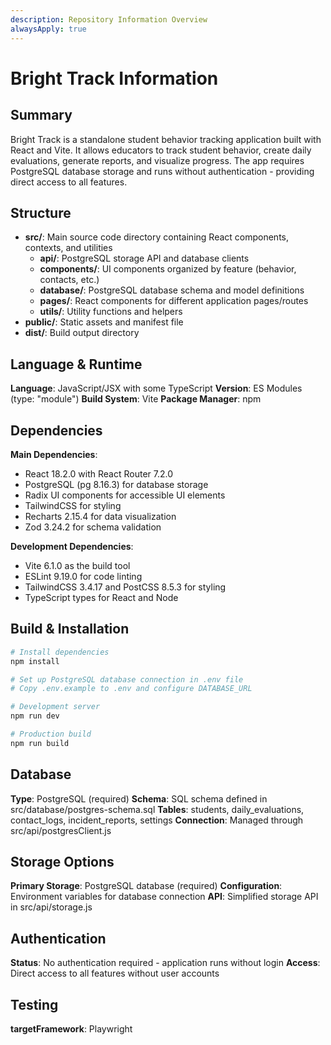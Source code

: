 ```yaml
---
description: Repository Information Overview
alwaysApply: true
---
```


# Bright Track Information

## Summary
Bright Track is a standalone student behavior tracking application built with React and Vite. It allows educators to track student behavior, create daily evaluations, generate reports, and visualize progress. The app requires PostgreSQL database storage and runs without authentication - providing direct access to all features.

## Structure
- **src/**: Main source code directory containing React components, contexts, and utilities
  - **api/**: PostgreSQL storage API and database clients
  - **components/**: UI components organized by feature (behavior, contacts, etc.)
  - **database/**: PostgreSQL database schema and model definitions
  - **pages/**: React components for different application pages/routes
  - **utils/**: Utility functions and helpers
- **public/**: Static assets and manifest file
- **dist/**: Build output directory

## Language & Runtime
**Language**: JavaScript/JSX with some TypeScript
**Version**: ES Modules (type: "module")
**Build System**: Vite
**Package Manager**: npm

## Dependencies
**Main Dependencies**:
- React 18.2.0 with React Router 7.2.0
- PostgreSQL (pg 8.16.3) for database storage
- Radix UI components for accessible UI elements
- TailwindCSS for styling
- Recharts 2.15.4 for data visualization
- Zod 3.24.2 for schema validation

**Development Dependencies**:
- Vite 6.1.0 as the build tool
- ESLint 9.19.0 for code linting
- TailwindCSS 3.4.17 and PostCSS 8.5.3 for styling
- TypeScript types for React and Node

## Build & Installation
```bash
# Install dependencies
npm install

# Set up PostgreSQL database connection in .env file
# Copy .env.example to .env and configure DATABASE_URL

# Development server
npm run dev

# Production build
npm run build
```

## Database
**Type**: PostgreSQL (required)
**Schema**: SQL schema defined in src/database/postgres-schema.sql
**Tables**: students, daily_evaluations, contact_logs, incident_reports, settings
**Connection**: Managed through src/api/postgresClient.js

## Storage Options
**Primary Storage**: PostgreSQL database (required)
**Configuration**: Environment variables for database connection
**API**: Simplified storage API in src/api/storage.js

## Authentication
**Status**: No authentication required - application runs without login
**Access**: Direct access to all features without user accounts

## Testing
**targetFramework**: Playwright